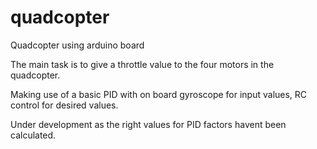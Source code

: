 # quadcopter
Quadcopter using arduino board

The main task is to give a throttle value to the four motors in the quadcopter.

Making use of a basic PID with on board gyroscope for input values, RC control for desired values.

Under development as the right values for PID factors havent been calculated.
